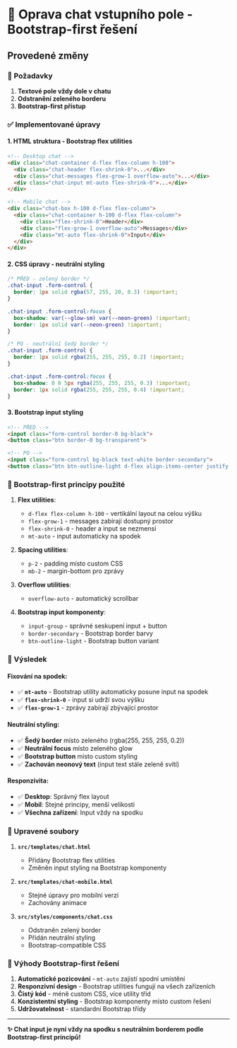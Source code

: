 # 💬 Oprava chat vstupního pole - Bootstrap-first řešení

## Provedené změny

### 🎯 Požadavky
1. **Textové pole vždy dole v chatu**
2. **Odstranění zeleného borderu**
3. **Bootstrap-first přístup**

### ✅ Implementované úpravy

#### 1. HTML struktura - Bootstrap flex utilities
```html
<!-- Desktop chat -->
<div class="chat-container d-flex flex-column h-100">
  <div class="chat-header flex-shrink-0">...</div>
  <div class="chat-messages flex-grow-1 overflow-auto">...</div>
  <div class="chat-input mt-auto flex-shrink-0">...</div>
</div>

<!-- Mobile chat -->
<div class="chat-box h-100 d-flex flex-column">
  <div class="chat-container h-100 d-flex flex-column">
    <div class="flex-shrink-0">Header</div>
    <div class="flex-grow-1 overflow-auto">Messages</div>
    <div class="mt-auto flex-shrink-0">Input</div>
  </div>
</div>
```

#### 2. CSS úpravy - neutrální styling
```css
/* PŘED - zelený border */
.chat-input .form-control {
  border: 1px solid rgba(57, 255, 20, 0.3) !important;
}

.chat-input .form-control:focus {
  box-shadow: var(--glow-sm) var(--neon-green) !important;
  border: 1px solid var(--neon-green) !important;
}

/* PO - neutrální šedý border */
.chat-input .form-control {
  border: 1px solid rgba(255, 255, 255, 0.2) !important;
}

.chat-input .form-control:focus {
  box-shadow: 0 0 5px rgba(255, 255, 255, 0.3) !important;
  border: 1px solid rgba(255, 255, 255, 0.4) !important;
}
```

#### 3. Bootstrap input styling
```html
<!-- PŘED -->
<input class="form-control border-0 bg-black">
<button class="btn border-0 bg-transparent">

<!-- PO -->
<input class="form-control bg-black text-white border-secondary">
<button class="btn btn-outline-light d-flex align-items-center justify-content-center">
```

### 🔧 Bootstrap-first principy použité

1. **Flex utilities**:
   - `d-flex flex-column h-100` - vertikální layout na celou výšku
   - `flex-grow-1` - messages zabírají dostupný prostor
   - `flex-shrink-0` - header a input se nezmensí
   - `mt-auto` - input automaticky na spodek

2. **Spacing utilities**:
   - `p-2` - padding místo custom CSS
   - `mb-2` - margin-bottom pro zprávy

3. **Overflow utilities**:
   - `overflow-auto` - automatický scrollbar

4. **Bootstrap input komponenty**:
   - `input-group` - správné seskupení input + button
   - `border-secondary` - Bootstrap border barvy
   - `btn-outline-light` - Bootstrap button variant

### 🎨 Výsledek

#### Fixování na spodek:
- ✅ **`mt-auto`** - Bootstrap utility automaticky posune input na spodek
- ✅ **`flex-shrink-0`** - input si udrží svou výšku
- ✅ **`flex-grow-1`** - zprávy zabírají zbývající prostor

#### Neutrální styling:
- ✅ **Šedý border** místo zeleného (rgba(255, 255, 255, 0.2))
- ✅ **Neutrální focus** místo zeleného glow
- ✅ **Bootstrap button** místo custom styling
- ✅ **Zachován neonový text** (input text stále zeleně svítí)

#### Responzivita:
- ✅ **Desktop**: Správný flex layout
- ✅ **Mobil**: Stejné principy, menší velikosti
- ✅ **Všechna zařízení**: Input vždy na spodku

### 📁 Upravené soubory

1. **`src/templates/chat.html`**
   - Přidány Bootstrap flex utilities
   - Změněn input styling na Bootstrap komponenty

2. **`src/templates/chat-mobile.html`**
   - Stejné úpravy pro mobilní verzi
   - Zachovány animace

3. **`src/styles/components/chat.css`**
   - Odstraněn zelený border
   - Přidán neutrální styling
   - Bootstrap-compatible CSS

### 🎯 Výhody Bootstrap-first řešení

1. **Automatické pozicování** - `mt-auto` zajistí spodní umístění
2. **Responzivní design** - Bootstrap utilities fungují na všech zařízeních
3. **Čistý kód** - méně custom CSS, více utility tříd
4. **Konzistentní styling** - Bootstrap komponenty místo custom řešení
5. **Udržovatelnost** - standardní Bootstrap třídy

---

**✨ Chat input je nyní vždy na spodku s neutrálním borderem podle Bootstrap-first principů!**
